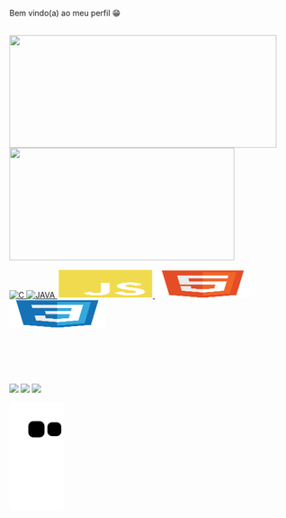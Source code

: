 Bem vindo(a) ao meu perfil 😁

<br>

<div class="github-stats">
    <a href="https://github.com/Echyley">
      <img align="center" width="475" height="200"
        src="https://github-readme-stats.vercel.app/api?username=Echyley&show_icons=true&theme=tokyonight&include_all_commits=true&count_private=true" />
      <img align="center" width="400" height="200"
        src="https://github-readme-stats.vercel.app/api/top-langs/?username=Echyley&layout=compact&langs_count=6&theme=tokyonight" />
  </div>

  <div class="languages"><br>
    <img align="bottom" alt="C" height="50" width="170" src="https://cdn.worldvectorlogo.com/logos/c-1.svg">
    <img align="bottom" alt="JAVA" height="50" width="170" src="https://cdn.worldvectorlogo.com/logos/java-4.svg">
    <img align="bottom" alt="Js" height="50" width="170"
      src="https://raw.githubusercontent.com/devicons/devicon/master/icons/javascript/javascript-plain.svg">
    <img align="bottom" alt="HTML" height="50" width="170"
      src="https://raw.githubusercontent.com/devicons/devicon/master/icons/html5/html5-original.svg">
    <img align="bottom" alt="CSS" height="50" width="170"
      src="https://raw.githubusercontent.com/devicons/devicon/master/icons/css3/css3-original.svg">
  </div>

  <br> <br> <br> <br>
 
<div> 
  <a href="https://www.instagram.com/_echysan_/" target="_blank" rel="external"><img src="https://img.shields.io/badge/-Instagram-%23E4405F?style=for-the-badge&logo=instagram&logoColor=white" target="_blank" rel="external"></a>
   <a href="https://discord.gg/Eh54976HPd" target="_blank" rel="external"><img src="https://img.shields.io/badge/Discord-7289DA?style=for-the-badge&logo=discord&logoColor=white" target="_blank" rel="external"></a>
  <a href = "mailto:amandaxars@gmail.com"><img src="https://img.shields.io/badge/-Gmail-%23333?style=for-the-badge&logo=gmail&logoColor=white" target="_blank"></a>
  
  ![Snake animation](https://github.com/Echyley/Echyley/blob/output/github-contribution-grid-snake.svg)
</div>
